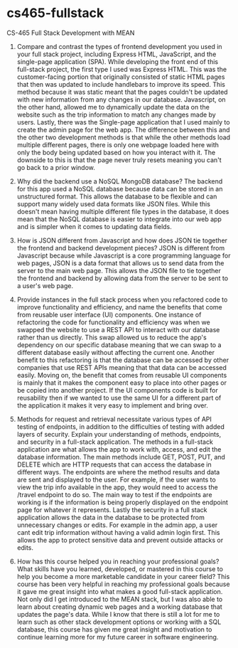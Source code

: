 # cs465-fullstack
CS-465 Full Stack Development with MEAN

1. Compare and contrast the types of frontend development you used in your full stack project, including Express HTML, JavaScript, and the single-page application (SPA).
   While developing the front end of this full-stack project, the first type I used was Express HTML. This was the customer-facing portion that originally consisted of static HTML pages that then was updated to include handlebars to improve its speed. This method because it was static meant that the pages couldn't be updated with new information from any changes in our database. Javascript, on the other hand, allowed me to dynamically update the data on the website such as the trip information to match any changes made by users. Lastly, there was the Single-page application that I used mainly to create the admin page for the web app. The difference between this and the other two development methods is that while the other methods load multiple different pages, there is only one webpage loaded here with only the body being updated based on how you interact with it. The downside to this is that the page never truly resets meaning you can't go back to a prior window.

2. Why did the backend use a NoSQL MongoDB database?
   The backend for this app used a NoSQL database because data can be stored in an unstructured format. This allows the database to be flexible and can support many widely used data formats like JSON files. While this doesn't mean having multiple different file types in the database, it does mean that the NoSQL database is easier to integrate into our web app and is simpler when it comes to updating data fields.

3. How is JSON different from Javascript and how does JSON tie together the frontend and backend development pieces?
   JSON is different from Javascript because while Javascript is a core programming language for web pages, JSON is a data format that allows us to send data from the server to the main web page. This allows the JSON file to tie together the frontend and backend by allowing data from the server to be sent to a user's web page. 

4. Provide instances in the full stack process when you refactored code to improve functionality and efficiency, and name the benefits that come from reusable user interface (UI) components.
   One instance of refactoring the code for functionality and efficiency was when we swapped the website to use a REST API to interact with our database rather than us directly. This swap allowed us to reduce the app's dependency on our specific database meaning that we can swap to a different database easily without affecting the current one. Another benefit to this refactoring is that the database can be accessed by other companies that use REST APIs meaning that that data can be accessed easily. Moving on, the benefit that comes from reusable UI components is mainly that it makes the component easy to place into other pages or be copied into another project. If the UI components code is built for reusability then if we wanted to use the same UI for a different part of the application it makes it very easy to implement and bring over.

5. Methods for request and retrieval necessitate various types of API testing of endpoints, in addition to the difficulties of testing with added layers of security. Explain your understanding of methods, endpoints, and security in a full-stack application.
  The methods in a full-stack application are what allows the app to work with, access, and edit the database information. The main methods include GET, POST, PUT, and DELETE which are HTTP requests that can access the database in different ways. The endpoints are where the method results and data are sent and displayed to the user. For example, if the user wants to view the trip info available in the app, they would need to access the /travel endpoint to do so. The main way to test if the endpoints are working is if the information is being properly displayed on the endpoint page for whatever it represents. Lastly the security in a full stack application allows the data in the database to be protected from unnecessary changes or edits. For example in the admin app, a user cant edit trip information without having a valid admin login first. This allows the app to protect sensitive data and prevent outside attacks or edits.

7. How has this course helped you in reaching your professional goals? What skills have you learned, developed, or mastered in this course to help you become a more marketable candidate in your career field?
    This course has been very helpful in reaching my professional goals because it gave me great insight into what makes a good full-stack application. Not only did I get introduced to the MEAN stack, but I was also able to learn about creating dynamic web pages and a working database that updates the page's data. While I know that there is still a lot for me to learn such as other stack development options or working with a SQL database, this course has given me great insight and motivation to continue learning more for my future career in software engineering.
